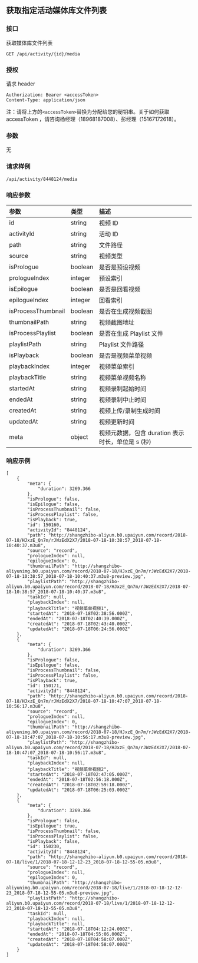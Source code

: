 ## 获取指定活动媒体库文件列表

### 接口

获取媒体库文件列表

```
GET /api/activity/{id}/media
```

### 授权

请求 header

```
Authorization: Bearer <accessToken>
Content-Type: application/json
```

注：请将上方的`<accessToken>`替换为分配给您的秘钥串。关于如何获取 accessToken ，请咨询杨经理（18968187008）、彭经理（15167172618）。

### 参数

无

### 请求样例

```
/api/activity/8448124/media
```

### 响应参数

| 参数 | 类型 | 描述 |
| :--- | :--- | :--- |
| id | string | 视频 ID |
| activityId | string | 活动 ID |
| path | string | 文件路径 |
| source | string | 视频类型 |
| isPrologue | boolean | 是否是预设视频 |
| prologueIndex | integer | 预设索引 |
| isEpilogue | boolean | 是否是回看视频 |
| epilogueIndex | integer | 回看索引 |
| isProcessThumbnail | boolean | 是否在生成视频截图 |
| thumbnailPath | string | 视频截图地址 |
| isProcessPlaylist | boolean | 是否在生成 Playlist 文件 |
| playlistPath | string | Playlist 文件路径 |
| isPlayback | boolean | 是否是视频菜单视频 |
| playbackIndex | integer | 视频菜单索引 |
| playbackTitle | string | 视频菜单视频名称 |
| startedAt | string | 视频录制起始时间 |
| endedAt | string | 视频录制中止时间 |
| createdAt | string | 视频上传/录制生成时间 |
| updatedAt | string | 视频更新时间 |
| meta | object | 视频元数据，包含 duration 表示时长，单位是 s \(秒\) |

### 响应示例

```
[
    {   
        "meta": {
            "duration": 3269.366
        }, 
        "isPrologue": false,
        "isEpilogue": false,
        "isProcessThumbnail": false,
        "isProcessPlaylist": false,
        "isPlayback": true,
        "id": 150160,
        "activityId": "8448124",
        "path": "http://shangzhibo-aliyun.b0.upaiyun.com/record/2018-07-18/HJxzE_Qn7m/rJWzEdX2X7/2018-07-18-10:38:57_2018-07-18-10:40:37.m3u8",
        "source": "record",
        "prologueIndex": null,
        "epilogueIndex": 0,
        "thumbnailPath": "http://shangzhibo-aliyunimg.b0.upaiyun.com/record/2018-07-18/HJxzE_Qn7m/rJWzEdX2X7/2018-07-18-10:38:57_2018-07-18-10:40:37.m3u8-preview.jpg",
        "playlistPath": "http://shangzhibo-aliyun.b0.upaiyun.com/record/2018-07-18/HJxzE_Qn7m/rJWzEdX2X7/2018-07-18-10:38:57_2018-07-18-10:40:37.m3u8",
        "taskId": null,
        "playbackIndex": null,
        "playbackTitle": "视频菜单视频1",
        "startedAt": "2018-07-18T02:38:56.000Z",
        "endedAt": "2018-07-18T02:40:39.000Z",
        "createdAt": "2018-07-18T02:43:40.000Z",
        "updatedAt": "2018-07-18T06:24:56.000Z"
    },
    {   
        "meta": {
            "duration": 3269.366
        }, 
        "isPrologue": false,
        "isEpilogue": false,
        "isProcessThumbnail": false,
        "isProcessPlaylist": false,
        "isPlayback": true,
        "id": 150171,
        "activityId": "8448124",
        "path": "http://shangzhibo-aliyun.b0.upaiyun.com/record/2018-07-18/HJxzE_Qn7m/rJWzEdX2X7/2018-07-18-10:47:07_2018-07-18-10:56:17.m3u8",
        "source": "record",
        "prologueIndex": null,
        "epilogueIndex": 0,
        "thumbnailPath": "http://shangzhibo-aliyunimg.b0.upaiyun.com/record/2018-07-18/HJxzE_Qn7m/rJWzEdX2X7/2018-07-18-10:47:07_2018-07-18-10:56:17.m3u8-preview.jpg",
        "playlistPath": "http://shangzhibo-aliyun.b0.upaiyun.com/record/2018-07-18/HJxzE_Qn7m/rJWzEdX2X7/2018-07-18-10:47:07_2018-07-18-10:56:17.m3u8",
        "taskId": null,
        "playbackIndex": null,
        "playbackTitle": "视频菜单视频2",
        "startedAt": "2018-07-18T02:47:05.000Z",
        "endedAt": "2018-07-18T02:56:18.000Z",
        "createdAt": "2018-07-18T02:59:18.000Z",
        "updatedAt": "2018-07-18T06:25:03.000Z"
    },
    {
        "meta": {
            "duration": 3269.366
        },
        "isPrologue": false,
        "isEpilogue": true,
        "isProcessThumbnail": false,
        "isProcessPlaylist": false,
        "isPlayback": false,
        "id": 150230,
        "activityId": "8448124",
        "path": "http://shangzhibo-aliyun.b0.upaiyun.com/record/2018-07-18/live/1/2018-07-18-12-12-23_2018-07-18-12-55-05.m3u8",
        "source": "record",
        "prologueIndex": null,
        "epilogueIndex": 0,
        "thumbnailPath": "http://shangzhibo-aliyunimg.b0.upaiyun.com/record/2018-07-18/live/1/2018-07-18-12-12-23_2018-07-18-12-55-05.m3u8-preview.jpg",
        "playlistPath": "http://shangzhibo-aliyun.b0.upaiyun.com/record/2018-07-18/live/1/2018-07-18-12-12-23_2018-07-18-12-55-05.m3u8",
        "taskId": null,
        "playbackIndex": null,
        "playbackTitle": null,
        "startedAt": "2018-07-18T04:12:24.000Z",
        "endedAt": "2018-07-18T04:55:06.000Z",
        "createdAt": "2018-07-18T04:58:07.000Z",
        "updatedAt": "2018-07-18T04:58:07.000Z"
    }
]
```




